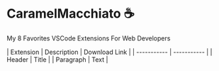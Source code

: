 # CaramelMacchiato ☕
   
My 8 Favorites VSCode Extensions For Web Developers
   

| Extension      | Description      | Download Link     |
| ----------- | ----------- |
| Header      | Title       |
| Paragraph   | Text        |
